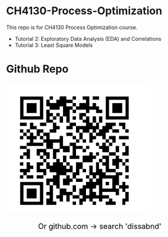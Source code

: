 # CH4130-Process-Optimization
This repo is for CH4130 Process Optimization course. 

- Tutorial 2: Exploratory Data Analysis (EDA) and Correlations
- Tutorial 3: Least Square Models

# Github Repo

![QR Code](assets/qr.png)


<p style="font-size:20px; color:black; ;text-align:center;">
Or
github.com -> search 'dissabnd' 
